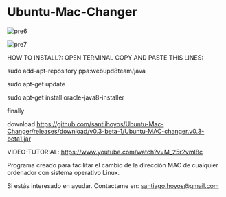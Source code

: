 # Ubuntu-Mac-Changer

![pre6](https://cloud.githubusercontent.com/assets/10730150/7221382/358266c6-e6e9-11e4-9b7c-d002ec5b288b.jpg)

![pre7](https://cloud.githubusercontent.com/assets/10730150/7221384/3955a01a-e6e9-11e4-9b02-f70311f64478.jpg)

HOW TO INSTALL?: OPEN TERMINAL COPY AND PASTE THIS LINES:

  sudo add-apt-repository ppa:webupd8team/java
  
  sudo apt-get update
  
  sudo apt-get install oracle-java8-installer

finally

  download https://github.com/santiihoyos/Ubuntu-Mac-Changer/releases/download/v0.3-beta-1/Ubuntu-MAC-changer.v0.3-beta1.jar
  
VIDEO-TUTORIAL:
https://www.youtube.com/watch?v=M_25r2vml8c



Programa creado para facilitar el cambio de la dirección MAC de cualquier ordenador con sistema operativo Linux.

Si estás interesado en ayudar. Contactame en: santiago.hoyos@gmail.com
